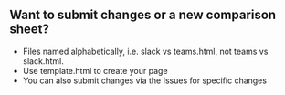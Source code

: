 ## Want to submit changes or a new comparison sheet?

* Files named alphabetically, i.e. slack vs teams.html, not teams vs slack.html.
* Use template.html to create your page
* You can also submit changes via the Issues for specific changes
